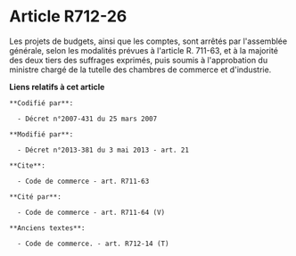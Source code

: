 # Article R712-26

Les projets de budgets, ainsi que les comptes, sont arrêtés par l'assemblée générale, selon les modalités prévues à l'article
R. 711-63, et à la majorité des deux tiers des suffrages exprimés, puis soumis à l'approbation du ministre chargé de la
tutelle des chambres de commerce et d'industrie.

**Liens relatifs à cet article**

	**Codifié par**:

	  - Décret n°2007-431 du 25 mars 2007

	**Modifié par**:

	  - Décret n°2013-381 du 3 mai 2013 - art. 21

	**Cite**:

	  - Code de commerce - art. R711-63

	**Cité par**:

	  - Code de commerce - art. R711-64 (V)

	**Anciens textes**:

	  - Code de commerce. - art. R712-14 (T)
